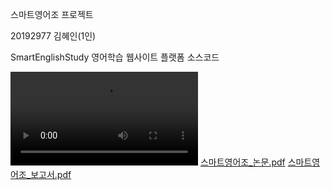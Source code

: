 스마트영어조 프로젝트

20192977 김혜인(1인)

SmartEnglishStudy 영어학습 웹사이트 플랫폼 소스코드


<video src="https://user-images.githubusercontent.com/101243964/213070577-deb4d112-d98f-4497-baa2-53a697f3bc22.mp4"></video>
[스마트영어조_논문.pdf](https://github.com/estherkim083/smartenglishstudy-website-react/files/11414047/_.pdf)
[스마트영어조_보고서.pdf](https://github.com/estherkim083/smartenglishstudy-website-react/files/11414049/_.pdf)
